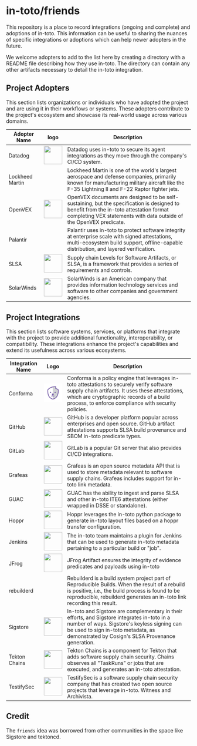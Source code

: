 # in-toto/friends

This repository is a place to record integrations (ongoing and complete) and adoptions of in-toto. This information can be useful to sharing the nuances of specific integrations or adoptions which can help newer adopters in the future.

We welcome adopters to add to the list here by creating a directory with a README file describing how they use in-toto. The directory can contain any other artifacts necessary to detail the in-toto integration.


## Project Adopters
This section lists organizations or individuals who have adopted the project and are using it in their workflows or systems. These adopters contribute to the project's ecosystem and showcase its real-world usage across various domains.

| Adopter Name    | logo | Description |
|-----------------|------|-------------|
| Datadog         |<img src="img/Adopters_logo/Datadog_logo.png" width="50" height="50">|Datadog uses in-toto to secure its agent integrations as they move through the company's CI/CD system. |
| Lockheed Martin ||Lockheed Martin is one of the world's largest aerospace and defense companies, primarily known for manufacturing military aircraft like the F-35 Lightning II and F-22 Raptor fighter jets. |
| OpenVEX         |<img src="img/Adopters_logo/OpenVEX_logo.png" width="50" height="50">|OpenVEX documents are designed to be self-sustaining, but the specification is designed to benefit from the in-toto attestation format completing VEX statements with data outside of the OpenVEX predicate. |
| Palantir        | | Palantir uses in-toto to protect software integrity at enterprise scale with signed attestations, multi-ecosystem build support, offline-capable distribution, and layered verification. |
| SLSA            |<img src="img/Adopters_logo/SLSA_logo.svg" width="50" height="50">|Supply chain Levels for Software Artifacts, or SLSA, is a framework that provides a series of requirements and controls. |
| SolarWinds      |<img src="img/Adopters_logo/Solarwinds_Logo.png" width="50" height="50">|SolarWinds is an American company that provides information technology services and software to other companies and government agencies. |


## Project Integrations
This section lists software systems, services, or platforms that integrate with the project to provide additional functionality, interoperability, or compatibility. These integrations enhance the project's capabilities and extend its usefulness across various ecosystems.

| Integration Name | Logo | Description |
|------------------|------|-------------|
| Conforma         | <img src="img/Integrations_logo/Conforma_logo.png" width="50" height="50">| Conforma is a policy engine that leverages in-toto attestations to securely verify software supply chain artifacts. It uses these attestations, which are cryptographic records of a build process, to enforce compliance with security policies. |
| GitHub           | <img src="img/Integrations_logo/GitHub_logo.png" width="50" height="50">| GitHub is a developer platform popular across enterprises and open source. GitHub artifact attestations supports SLSA build provenance and SBOM in-toto predicate types. |
| GitLab           | <img src="img/Integrations_logo/Gitlab_logo.png" width="50" height="50">| GitLab is a popular Git server that also provides CI/CD integrations. |
| Grafeas          |<img src="img/Integrations_logo/Grafeas_logo.png" width="50" height="50">| Grafeas is an open source metadata API that is used to store metadata relevant to software supply chains. Grafeas includes support for in-toto link metadata. |
| GUAC             |<img src="img/Integrations_logo/Guac_logo.png" width="50" height="50">| GUAC has the ability to ingest and parse SLSA and other in-toto ITE6 attestations (either wrapped in DSSE or standalone). |
| Hoppr            |<img src="img/Integrations_logo/Hoppr_logo.png" width="50" height="50">| Hoppr leverages the in-toto python package to generate in-toto layout files based on a hoppr transfer configuration. |
| Jenkins          |<img src="img/Integrations_logo/Jenkins_logo.png" width="50" height="50">| The in-toto team maintains a plugin for Jenkins that can be used to generate in-toto metadata pertaining to a particular build or "job". |
| JFrog          |<img src="img/Integrations_logo/JFrog_logo.png" width="50" height="50">| JFrog Artifact ensures the integrity of evidence predicates and payloads using in-toto |
| rebuilderd       || Rebuilderd is a build system project part of Reproducible Builds. When the result of a rebuild is positive, i.e., the build process is found to be reproducible, rebuilderd generates an in-toto link recording this result. |
| Sigstore         |<img src="img/Integrations_logo/Sistore_logo.png" width="50" height="50">| In-toto and Sigstore are complementary in their efforts, and Sigstore integrates in-toto in a number of ways. Sigstore's keyless signing can be used to sign in-toto metadata, as demonstrated by Cosign's SLSA Provenance generation. |
| Tekton Chains    | <img src="img/Integrations_logo/Tekton_logo.png" width="50" height="50">| Tekton Chains is a component for Tekton that adds software supply chain security. Chains observes all "TaskRuns" or jobs that are executed, and generates an in-toto attestation. |
| TestifySec       |<img src="img/Integrations_logo/Testifysec_logo.svg" width="50" height="50">| TestifySec is a software supply chain security company that has created two open source projects that leverage in-toto. Witness and Archivista. |


## Credit

The `friends` idea was borrowed from other communities in the space like Sigstore and tektoncd.

